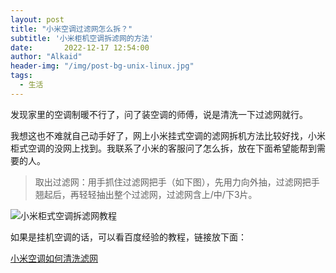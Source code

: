 ```yaml
---
layout: post
title: "小米空调过滤网怎么拆？"
subtitle: '小米柜机空调拆滤网的方法'
date:       2022-12-17 12:54:00
author: "Alkaid"
header-img: "/img/post-bg-unix-linux.jpg"
tags:
  - 生活
---
```


发现家里的空调制暖不行了，问了装空调的师傅，说是清洗一下过滤网就行。

我想这也不难就自己动手好了，网上小米挂式空调的滤网拆机方法比较好找，小米柜式空调的没网上找到。我联系了小米的客服问了怎么拆，放在下面希望能帮到需要的人。

> 取出过滤网：用手抓住过滤网把手（如下图），先用力向外抽，过滤网把手翘起后，再轻轻抽出整个过滤网，过滤网含上/中/下3片。

![小米柜式空调拆滤网教程](https://tva1.sinaimg.cn/large/008vxvgGgy1h96vrme13gj30r40u0wg8.jpg)

如果是挂机空调的话，可以看百度经验的教程，链接放下面：

[小米空调如何清洗滤网](https://jingyan.baidu.com/article/c33e3f4858a976ab14cbb51a.html)

